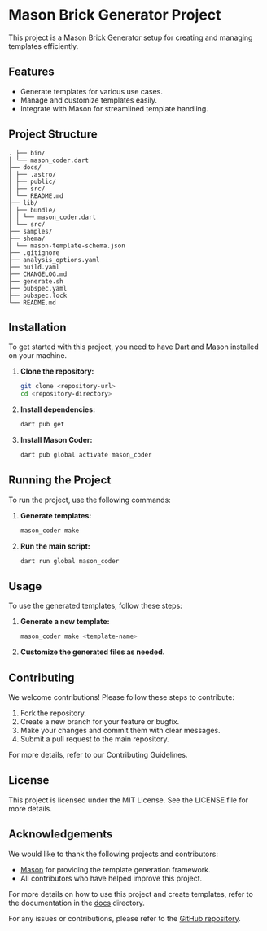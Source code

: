 # Mason Brick Generator Project

This project is a Mason Brick Generator setup for creating and managing templates efficiently.

## Features

- Generate templates for various use cases.
- Manage and customize templates easily.
- Integrate with Mason for streamlined template handling.

## Project Structure

```
. ├── bin/ 
│ └── mason_coder.dart 
├── docs/ 
│ ├── .astro/ 
│ ├── public/ 
│ ├── src/ 
│ └── README.md 
├── lib/ 
│ ├── bundle/ 
│ │ └── mason_coder.dart 
│ └── src/ 
├── samples/ 
├── shema/ 
│ └── mason-template-schema.json 
├── .gitignore 
├── analysis_options.yaml 
├── build.yaml 
├── CHANGELOG.md 
├── generate.sh 
├── pubspec.yaml 
├── pubspec.lock 
└── README.md
```

## Installation

To get started with this project, you need to have Dart and Mason installed on your machine.

1. **Clone the repository:**

    ```sh
    git clone <repository-url>
    cd <repository-directory>
    ```

2. **Install dependencies:**

    ```sh
    dart pub get
    ```

3. **Install Mason Coder:**

    ```sh
    dart pub global activate mason_coder
    ```

## Running the Project

To run the project, use the following commands:

1. **Generate templates:**

    ```sh
    mason_coder make
    ```

2. **Run the main script:**

    ```sh
    dart run global mason_coder
    ```

## Usage

To use the generated templates, follow these steps:

1. **Generate a new template:**

    ```sh
    mason_coder make <template-name>
    ```

2. **Customize the generated files as needed.**

## Contributing

We welcome contributions! Please follow these steps to contribute:

1. Fork the repository.
2. Create a new branch for your feature or bugfix.
3. Make your changes and commit them with clear messages.
4. Submit a pull request to the main repository.

For more details, refer to our Contributing Guidelines.

## License

This project is licensed under the MIT License. See the LICENSE file for more details.

## Acknowledgements

We would like to thank the following projects and contributors:

- [Mason](https://pub.dev/packages/mason_cli) for providing the template generation framework.
- All contributors who have helped improve this project.

For more details on how to use this project and create templates, refer to the documentation in the [docs](http://_vscodecontentref_/8) directory.

For any issues or contributions, please refer to the [GitHub repository](https://github.com/zoocityboy/mason_bundler).

